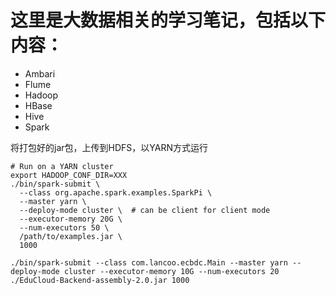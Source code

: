 # 这里是大数据相关的学习笔记，包括以下内容：
- Ambari
- Flume
- Hadoop
- HBase
- Hive
- Spark

将打包好的jar包，上传到HDFS，以YARN方式运行
```
# Run on a YARN cluster
export HADOOP_CONF_DIR=XXX
./bin/spark-submit \
  --class org.apache.spark.examples.SparkPi \
  --master yarn \
  --deploy-mode cluster \  # can be client for client mode
  --executor-memory 20G \
  --num-executors 50 \
  /path/to/examples.jar \
  1000
```

```
./bin/spark-submit --class com.lancoo.ecbdc.Main --master yarn --deploy-mode cluster --executor-memory 10G --num-executors 20 ./EduCloud-Backend-assembly-2.0.jar 1000
```
